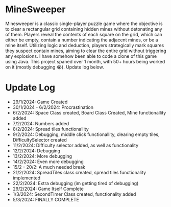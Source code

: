 # MineSweeper

Minesweeper is a classic single-player puzzle game where the objective is to clear a rectangular grid containing hidden mines without detonating any of them. Players reveal the contents of each square on the grid, which can either be empty, contain a number indicating the adjacent mines, or be a mine itself. Utilizing logic and deduction, players strategically mark squares they suspect contain mines, aiming to clear the entire grid without triggering any explosions. I have somehow been able to code a clone of this game using Java. This project spaned over 1 month, with 50+ hours being worked on it (mostly debugging 😭). Update log below.

# Update Log
- 29/1/2024: Game Created
- 30/1/2024 - 6/2/2024: Procrastination
- 6/2/2024: Space Class created, Board Class Created, Mine functionallity added
- 7/2/2024: Numbers added
- 8/2/2024: Spread tiles functionallity
- 9/2/2024: Debugging, middle click functionallity, clearing empty tiles, DifficultySelector created
- 11/2/2024: Difficulty selector added, as well as functionality
- 12/2/2024: Debugging
- 13/2/2024: More debugging
- 14/2/2024: Even more debugging
- 15/2 - 20/2: A much needed break
- 21/2/2024: SpreadTiles class created, spread tiles functionality implemented
- 22/2/2024: Extra debugging (im getting tired of debugging)
- 29/2/2024: Game Itself Complete
- 1/3/2024: SecondTimer Class created, functionality added
- 5/3/2024: FINALLY COMPLETE